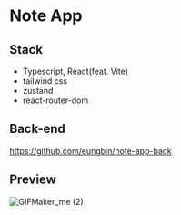 # Note App

## Stack
- Typescript, React(feat. Vite)
- tailwind css
- zustand
- react-router-dom

## Back-end
https://github.com/eungbin/note-app-back

## Preview
![GIFMaker_me (2)](https://github.com/user-attachments/assets/d62847e6-4153-4ba2-b15d-5422931d6cf5)
